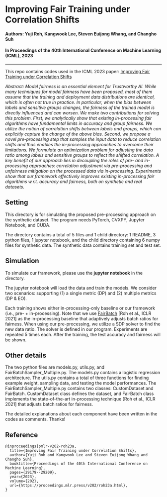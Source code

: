 # Improving Fair Training under Correlation Shifts

#### Authors: Yuji Roh, Kangwook Lee, Steven Euijong Whang, and Changho Suh
#### In Proceedings of the 40th International Conference on Machine Learning (ICML), 2023
----------------------------------------------------------------------

This repo contains codes used in the ICML 2023 paper: [Improving Fair Training under Correlation Shifts](https://proceedings.mlr.press/v202/roh23a.html)

*Abstract: Model fairness is an essential element for Trustworthy AI. While many techniques for model fairness have been proposed, most of them assume that the training and deployment data distributions are identical, which is often not true in practice. In particular, when the bias between labels and sensitive groups changes, the fairness of the trained model is directly influenced and can worsen. We make two contributions for solving this problem. First, we analytically show that existing in-processing fair algorithms have fundamental limits in accuracy and group fairness. We utilize the notion of correlation shifts between labels and groups, which can explicitly capture the change of the above bias. Second, we propose a novel pre-processing step that samples the input data to reduce correlation shifts and thus enables the in-processing approaches to overcome their limitations. We formulate an optimization problem for adjusting the data ratio among labels and sensitive groups to reflect the shifted correlation. A key benefit of our approach lies in decoupling the roles of pre- and in-processing approaches: correlation adjustment via pre-processing and unfairness mitigation on the processed data via in-processing. Experiments show that our framework effectively improves existing in-processing fair algorithms w.r.t. accuracy and fairness, both on synthetic and real datasets.*


## Setting
This directory is for simulating the proposed pre-processing approach on the 
synthetic dataset. The program needs PyTorch, CVXPY, Jupyter Notebook, and CUDA.

The directory contains a total of 5 files and 1 child directory: 
1 README, 3 python files, 1 jupyter notebook, 
and the child directory containing 6 numpy files for synthetic data.
The synthetic data contains training set and test set.

## Simulation
To simulate our framework, please use the **jupyter notebook** in the directory.

The jupyter notebook will load the data and train the models.
We consider two scenarios: supporting (1) a single metric (DP) and (2) multiple metrics (DP & EO).

Each training shows either in-processing-only baseline or our framework 
(i.e., pre- + in-processing). Note that we use [FairBatch](https://arxiv.org/abs/2012.01696) [Roh et al., ICLR 2021] 
as the in-processing baseline that adaptively adjusts batch ratios for fairness.
When using our pre-processing, we utilize a SDP solver to find the new data ratio. 
The solver is defined in our program.
Experiments are repeated 5 times each.
After the training, the test accuracy and fairness will be shown.

## Other details
The two python files are models.py, utils.py, and FairBatchSampler_Multiple.py.
The models.py contains a logistic regression architecture.
The utils.py contains a total of three functions for 
finding example weight, sampling data, and testing the model performances.
The FairBatchSampler_Multiple.py contains two classes: CustomDataset and FairBatch. 
CustomDataset class defines the dataset, and FairBatch class implements the state-of-the-art 
in-processing technique [Roh et al., ICLR 2021] that adjusts batch ratios for fairness.

The detailed explanations about each component have been written in the codes as comments.
Thanks!

## Reference
```
@inproceedings{pmlr-v202-roh23a,
  title={Improving Fair Training under Correlation Shifts},
  author={Yuji Roh and Kangwook Lee and Steven Euijong Whang and Changho Suh},
  booktitle={Proceedings of the 40th International Conference on Machine Learning},
  pages={29179--29209},
  year={2023},
  volume={202},
  url={https://proceedings.mlr.press/v202/roh23a.html},
}
```

